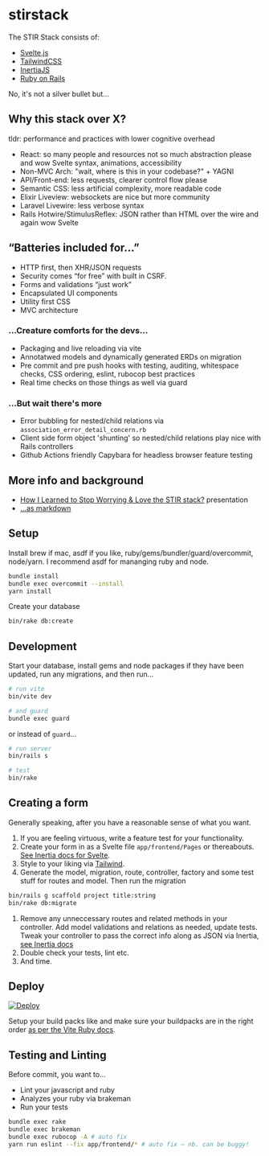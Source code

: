 # stirstack
The STIR Stack consists of:

- [Svelte.js](https://svelte.dev/)
- [TailwindCSS](https://tailwindcss.com/)
- [InertiaJS](https://inertiajs.com/)
- [Ruby on Rails](https://rubyonrails.org/)

No, it's not a silver bullet but...

## Why this stack over X?
tldr: performance and practices with lower cognitive overhead

- React: so many people and resources not so much abstraction please and wow Svelte syntax, animations, accessibility
- Non-MVC Arch: "wait, where is this in your codebase?" + YAGNI
- API/Front-end: less requests, clearer control flow please
- Semantic CSS: less artificial complexity, more readable code
- Elixir Liveview: websockets are nice but more community
- Laravel Livewire: less verbose syntax
- Rails Hotwire/StimulusReflex: JSON rather than HTML over the wire and again wow Svelte

## “Batteries included for...”
- HTTP first, then XHR/JSON requests
- Security comes “for free” with built in CSRF.
- Forms and validations “just work”
- Encapsulated UI components
- Utility first CSS
- MVC architecture

### ...Creature comforts for the devs...

- Packaging and live reloading via vite
- Annotatwed models and dynamically generated ERDs on migration
- Pre commit and pre push hooks with testing, auditing, whitespace checks, CSS ordering, eslint, rubocop best practices
- Real time checks on those things as well via guard

### ...But wait there's more
- Error bubbling for nested/child relations via `association_error_detail_concern.rb`
- Client side form object 'shunting' so nested/child relations play nice with Rails controllers
- Github Actions friendly Capybara for headless browser feature testing


## More info and background
- [How I Learned to Stop Worrying & Love the STIR stack?](https://seereadcode.github.io/stirstack-deck/) presentation
- [...as markdown](https://raw.githubusercontent.com/seeReadCode/stirstack-deck/master/PITCHME.md)


## Setup

Install brew if mac, asdf if you like, ruby/gems/bundler/guard/overcommit, node/yarn. I recommend asdf for mananging ruby and node.

```sh
bundle install
bundle exec overcommit --install
yarn install
```

Create your database

```sh
bin/rake db:create
```

## Development

Start your database, install gems and node packages if they have been updated, run any migrations, and then run...

```sh
# run vite
bin/vite dev

# and guard
bundle exec guard


```

or instead of `guard`...

```sh
# run server
bin/rails s

# test
bin/rake
```

## Creating a form
Generally speaking, after you have a reasonable sense of what you want.

1. If you are feeling virtuous, write a feature test for your functionality.
1. Create your form in as a Svelte file `app/frontend/Pages` or thereabouts. [See Inertia docs for Svelte](https://inertiajs.com/forms).
1. Style to your liking via [Tailwind](https://www.tailwindcss.com/).
1. Generate the model, migration, route, controller, factory and some test stuff for routes and model. Then run the migration
```sh
bin/rails g scaffold project title:string
bin/rake db:migrate
```
1. Remove any unneccessary routes and related methods in your controller.  Add model validations and relations as needed, update tests. Tweak your controller to pass the correct info along as JSON via Inertia, [see Inertia docs](https://inertiajs.com/forms)
1. Double check your tests, lint etc.
1. And time.


## Deploy

[![Deploy](https://www.herokucdn.com/deploy/button.svg)](https://heroku.com/deploy?template=https://github.com/seeReadCode/stirstack/tree/main)

Setup your build packs like and make sure your buildpacks are in the right order [as per the Vite Ruby docs](https://vite-ruby.netlify.app/guide/deployment.html#using-heroku).

## Testing and Linting
Before commit, you want to...

- Lint your javascript and ruby
- Analyzes your ruby via brakeman
- Run your tests


```bash
bundle exec rake
bundle exec brakeman
bundle exec rubocop -A # auto fix
yarn run eslint --fix app/frontend/* # auto fix – nb. can be buggy!
```
